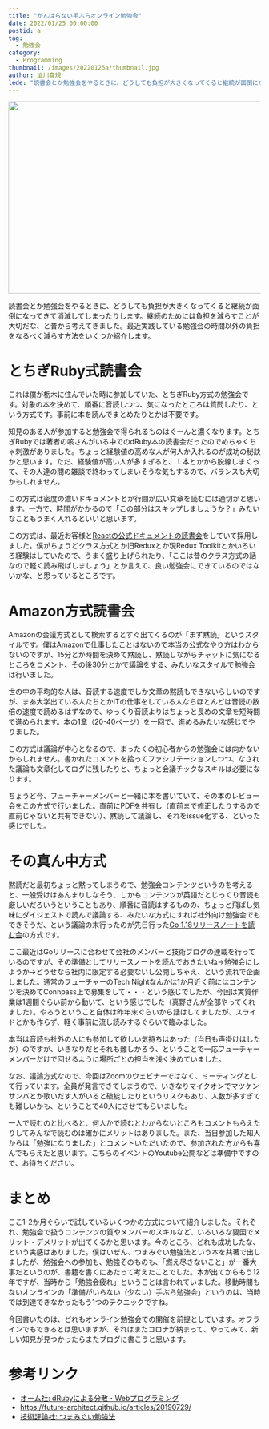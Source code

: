 ```yaml
---
title: "がんばらない手ぶらオンライン勉強会"
date: 2022/01/25 00:00:00
postid: a
tag:
  - 勉強会
category:
  - Programming
thumbnail: /images/20220125a/thumbnail.jpg
author: 澁川喜規
lede: "読書会とか勉強会をやるときに、どうしても負担が大きくなってくると継続が面倒になってきて消滅してしまったりします。継続のためには負担を減らすことが大切だな、と昔から考えてきました。最近実践している勉強会の時間以外の負担をなるべく減らす方法をいくつか紹介します。"
---
```


<img src="/images/20220125a/video-conference-gb478cc247_640.jpg" title="Alexandra_KochによるPixabay<からの画像" alt="" width="640" height="384">

読書会とか勉強会をやるときに、どうしても負担が大きくなってくると継続が面倒になってきて消滅してしまったりします。継続のためには負担を減らすことが大切だな、と昔から考えてきました。最近実践している勉強会の時間以外の負担をなるべく減らす方法をいくつか紹介します。

# とちぎRuby式読書会

これは僕が栃木に住んでいた時に参加していた、とちぎRuby方式の勉強会です。対象の本を決めて、順番に音読しつつ、気になったところは質問したり、という方式です。事前に本を読んでまとめたりとかは不要です。

知見のある人が参加すると勉強会で得られるものはぐーんと濃くなります。とちぎRubyでは著者の咳さんがいる中でのdRuby本の読書会だったのでめちゃくちゃ刺激がありました。ちょっと経験値の高めな人が何人か入れるのが成功の秘訣かと思います。ただ、経験値が高い人が多すぎると、ｌ本とかから脱線しまくって、その人達の間の雑談で終わってしまいそうな気もするので、バランスも大切かもしれません。

この方式は密度の濃いドキュメントとか行間が広い文章を読むには適切かと思います。一方で、時間がかかるので「この部分はスキップしましょうか？」みたいなこともうまく入れるといいと思います。

この方式は、最近お客様と[Reactの公式ドキュメントの読書会](https://ja.reactjs.org/docs/getting-started.html)をしていて採用しました。僕がちょうどクラス方式とか旧Reduxとか現Redux Toolkitとかいろいろ経験はしていたので、うまく盛り上げられたり、「ここは昔のクラス方式の話なので軽く読み飛ばしましょう」とか言えて、良い勉強会にできているのではないかな、と思っているところです。

# Amazon方式読書会

Amazonの会議方式として検索するとすぐ出てくるのが「まず黙読」というスタイルです。僕はAmazonで仕事したことはないので本当の公式なやり方はわからないのですが、15分とか時間を決めて黙読し、黙読しながらチャットに気になるところをコメント、その後30分とかで議論をする、みたいなスタイルで勉強会は行いました。

世の中の平均的な人は、音読する速度でしか文章の黙読もできないらしいのですが、まあ大学出ている人たちとかITの仕事をしている人ならほとんどは音読の数倍の速度で読めるはずなので、ゆっくり音読よりはちょっと長めの文章を短時間で進められます。本の1章（20-40ページ）を一回で、進めるみたいな感じでやりました。

この方式は議論が中心となるので、まったくの初心者からの勉強会には向かないかもしれません。書かれたコメントを拾ってファシリテーションしつつ、なされた議論も文章化してログに残したりと、ちょっと会議チックなスキルは必要になります。

ちょうど今、フューチャーメンバーと一緒に本を書いていて、その本のレビュー会をこの方式で行いました。直前にPDFを共有し（直前まで修正したりするので直前じゃないと共有できない）、黙読して議論し、それをissue化する、といった感じでした。

# その真ん中方式

黙読だと最初ちょっと黙ってしまうので、勉強会コンテンツというのを考えると、一般受けはあんまりしなそう、しかもコンテンツが英語だとじっくり音読も厳しいだろいうということもあり、順番に音読はするものの、ちょっと飛ばし気味にダイジェストで読んで議論する、みたいな方式にすれば社外向け勉強会でもできそうだ、という議論の末行ったのが先日行った[Go 1.18リリースノートを読む会](https://future.connpass.com/event/235852/)の方式です。

ここ最近はGoリリースに合わせて会社のメンバーと技術ブログの連載を行っているのですが、その準備としてリリースノートを読んでおきたいね→勉強会にしようか→どうせなら社内に限定する必要ないし公開しちゃえ、という流れで企画しました。通常のフューチャーのTech Nightなんかは1か月近く前にはコンテンツを決めてConnpass上で募集をして・・・という感じでしたが、今回は実質作業は1週間ぐらい前から動いて、という感じでした（真野さんが全部やってくれました）。やろうということ自体は昨年末ぐらいから話はしてましたが、スライドとかも作らず、軽く事前に流し読みするぐらいで臨みました。

本当は音読も社外の人にも参加して欲しい気持ちはあった（当日も声掛けはしたが）のですが、いきなりだとそれも難しかろう、ということで一応フューチャーメンバーだけで回せるように場所ごとの担当を浅く決めていました。

なお、議論方式なので、今回はZoomのウェビナーではなく、ミーティングとして行っています。全員が発言できてしまうので、いきなりマイクオンでマツケンサンバとか歌いだす人がいると破綻したりというリスクもあり、人数が多すぎても難しいかも、ということで40人にさせてもらいました。

一人で読むのと比べると、何人かで読むとわからないところもコメントもらえたりしてみんなで読むのは確かにメリットはありました。また、当日参加した知人からは「勉強になりました」とコメントいただいたので、参加された方からも喜んでもらえたと思います。こちらのイベントのYoutube公開などは準備中ですので、お待ちください。

# まとめ

ここ1-2か月ぐらいで試しているいくつかの方式について紹介しました。それぞれ、勉強会で扱うコンテンツの質やメンバーのスキルなど、いろいろな要因でメリット・デメリットが出てくるかと思います。今のところ、どれも成功したな、という実感はありました。僕はいぜん、つまみぐい勉強法という本を共著で出しましたが、勉強会への参加も、勉強そのものも、「燃え尽きないこと」が一番大事だというのが、書籍を書くにあたって考えたことでした。本が出てからもう12年ですが、当時から「勉強会疲れ」ということは言われていました。移動時間もないオンラインの「準備がいらない（少ない）手ぶら勉強会」というのは、当時では到達できなかったもう1つのテクニックですね。

今回書いたのは、どれもオンライン勉強会での開催を前提としています。オフラインでもできるとは思いますが、それはまたコロナが納まって、やってみて、新しい知見が見つかったらまたブログに書こうと思います。

# 参考リンク

* [オーム社: dRubyによる分散・Webプログラミング](https://www.ohmsha.co.jp/book/9784274066092/)
* https://future-architect.github.io/articles/20190729/
* [技術評論社: つまみぐい勉強法](https://gihyo.jp/dp/ebook/2012/978-4-7741-5265-3)

